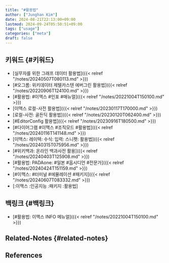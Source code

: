```yaml
---
title: "#활용법"
author: ["Junghan Kim"]
date: 2024-08-21T22:13:00+09:00
lastmod: 2024-09-24T05:50:51+09:00
tags: ["usage"]
categories: ["meta"]
draft: false
---
```


## 키워드 {#키워드}

-   [실무자를 위한 그래프 데이터 활용법]({{< relref "/notes/20240507T080113.md" >}})
-   [#오그롬: 위키데이터 제텔카스텐 에버그린 활용법]({{< relref "/notes/20220906T124100.md" >}})
-   [#활용법: #이맥스 #인포 #매뉴얼]({{< relref "/notes/20221004T150100.md" >}})
-   [이맥스 로컬-사전 활용법]({{< relref "/notes/20230117T170000.md" >}})
-   [로컬-사전: 골든딕 활용법]({{< relref "/notes/20230120T062400.md" >}})
-   [#EditorConfig 활용법]({{< relref "/notes/20230916T180500.md" >}})
-   [#다이어그램 #이맥스 #조직모드 #활용법]({{< relref "/notes/20240116T141148.md" >}})
-   [이맥스: 레이텍: 수식: 입력: 스니펫: 활용법]({{< relref "/notes/20240315T075956.md" >}})
-   [#위키백과: 온라인 백과사전 활용]({{< relref "/notes/20240403T125908.md" >}})
-   [#활용법: PADAone: #일본 #옵시디언 #전문가]({{< relref "/notes/20240424T151159.md" >}})
-   [#이맥스: #터미널 #에뮬레이션 #패키지]({{< relref "/notes/20240607T083332.md" >}})
-   [:이맥스 :인공지능 :패키지 :활용법]


## 백링크 {#백링크}

-   [#활용법: 이맥스 INFO 메뉴얼]({{< relref "/notes/20221004T150100.md" >}})


## Related-Notes {#related-notes}

## References

<style>.csl-entry{text-indent: -1.5em; margin-left: 1.5em;}</style><div class="csl-bib-body">
</div>
